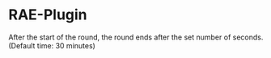 # RAE-Plugin
After the start of the round, the round ends after the set number of seconds.   (Default time: 30 minutes)
